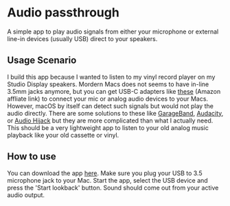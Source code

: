 
# Audio passthrough

A simple app to play audio signals from either your microphone or external line-in devices (usually USB) direct to your speakers.

## Usage Scenario

I build this app because I wanted to listen to my vinyl record player on my Studio Display speakers. Mordern Macs does not seems to have in-line 3.5mm jacks anymore, but you can get USB-C adapters like [these](https://amzn.to/3G3HMM6) (Amazon affliate link) to connect your mic or analog audio devices to your Macs. However, macOS by itself can detect such signals but would not play the audio directly. There are some solutions to these like [GarageBand](https://www.apple.com/my/mac/garageband/), [Audacity](https://www.audacityteam.org/), or [Audio Hijack](https://rogueamoeba.com/audiohijack/) but they are more complicated than what I actually need. This should be a very lightweight app to listen to your old analog music playback like your old cassette or vinyl.

## How to use

You can download the app [here](#). Make sure you plug your USB to 3.5 microphone jack to your Mac. Start the app, select the USB device and press the 'Start lookback' button. Sound should come out from your active audio output. 
